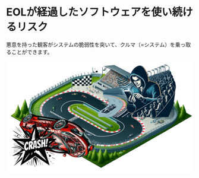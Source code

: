  # EOLが経過したソフトウェアを使い続けるリスク

悪意を持った観客がシステムの脆弱性を突いて、クルマ（=システム）を乗っ取ることができます。

![イラスト4](/images/image11.png)